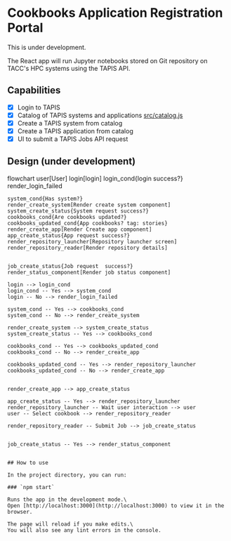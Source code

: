 # Cookbooks Application Registration Portal 

This is under development.

The React app will run Jupyter notebooks stored on Git repository on TACC's HPC systems using the TAPIS API.

## Capabilities

- [x] Login to TAPIS
- [x] Catalog of TAPIS systems and applications [src/catalog.js](src/catalog.js)
- [x] Create a TAPIS system from catalog
- [x] Create a TAPIS application from catalog
- [x] UI to submit a TAPIS Jobs API request

## Design (under development)

flowchart
user[User]
login[login]
login_cond{login success?}
render_login_failed

    system_cond{Has system?}
    render_create_system[Render create system component]
    system_create_status{System request success?}
    cookbooks_cond{Are cookbooks updated?}
    cookbooks_updated_cond{App cookbooks? tag: stories}
    render_create_app[Render Create app component]
    app_create_status{App request success?}
    render_repository_launcher[Repository launcher screen]
    render_repository_reader[Render repository details]


    job_create_status{Job request  success?}
    render_status_component[Render job status component]

    login --> login_cond
    login_cond -- Yes --> system_cond
    login -- No --> render_login_failed

    system_cond -- Yes --> cookbooks_cond
    system_cond -- No --> render_create_system

    render_create_system --> system_create_status
    system_create_status -- Yes --> cookbooks_cond

    cookbooks_cond -- Yes --> cookbooks_updated_cond
    cookbooks_cond -- No --> render_create_app

    cookbooks_updated_cond -- Yes --> render_repository_launcher
    cookbooks_updated_cond -- No --> render_create_app


    render_create_app --> app_create_status

    app_create_status -- Yes --> render_repository_launcher
    render_repository_launcher -- Wait user interaction --> user
    user -- Select cookbook --> render_repository_reader

    render_repository_reader -- Submit Job --> job_create_status


    job_create_status -- Yes --> render_status_component

```

## How to use

In the project directory, you can run:

### `npm start`

Runs the app in the development mode.\
Open [http://localhost:3000](http://localhost:3000) to view it in the browser.

The page will reload if you make edits.\
You will also see any lint errors in the console.
```
